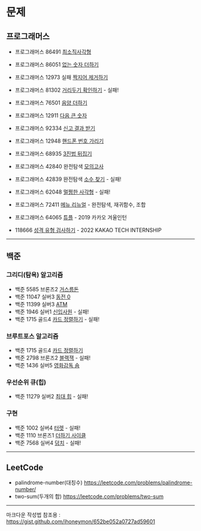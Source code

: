 #  문제


## 프로그래머스

- 프로그래머스 86491 [최소직사각형](https://programmers.co.kr/learn/courses/30/lessons/86491)
- 프로그래머스 86051 [없는 숫자 더하기](https://programmers.co.kr/learn/courses/30/lessons/86051)
- 프로그래머스 12973 실패 [짝지어 제거하기](https://programmers.co.kr/learn/courses/30/lessons/12973)
- 프로그래머스 81302 [거리두기 확인하기](https://programmers.co.kr/learn/courses/30/lessons/81302)   - 실패!
- 프로그래머스 76501 [음양 더하기](https://programmers.co.kr/learn/courses/30/lessons/76501)
- 프로그래머스 12911 [다음 큰 숫자](https://programmers.co.kr/learn/courses/30/lessons/12911)

- 프로그래머스 92334 [신고 결과 받기](https://programmers.co.kr/learn/courses/30/lessons/92334)
- 프로그래머스 12948 [핸드폰 번호 가리기](https://programmers.co.kr/learn/courses/30/lessons/12948)
- 프로그래머스 68935 [3진법 뒤집기](https://programmers.co.kr/learn/courses/30/lessons/68935)

- 프로그래머스 42840 완전탐색 [모의고사](https://programmers.co.kr/learn/courses/30/lessons/42840)
- 프로그래머스 42839 완전탐색 [소수 찾기](https://programmers.co.kr/learn/courses/30/lessons/42839)   - 실패!

- 프로그래머스 62048 [멀쩡한 사각형](https://programmers.co.kr/learn/courses/30/lessons/62048)  - 실패!

- 프로그래머스 72411 [메뉴 리뉴얼](https://programmers.co.kr/learn/courses/30/lessons/72411) - 완전탐색, 재귀함수, 조합

- 프로그래머스 64065 [튜플](https://programmers.co.kr/learn/courses/30/lessons/64065) - 2019 카카오 겨울인턴

- 118666 [성격 유형 검사하기](https://school.programmers.co.kr/learn/courses/30/lessons/118666) - 2022 KAKAO TECH INTERNSHIP
------------------------------------------------------------------------------------------------

## 백준

### 그리디(탐욕) 알고리즘

- 백준 5585 브론즈2 [거스름돈](https://www.acmicpc.net/problem/5585)
- 백준 11047 실버3 [동전 0](https://www.acmicpc.net/problem/11047)
- 백준 11399 실버3 [ATM](https://www.acmicpc.net/problem/11399)
- 백준 1946 실버1 [신입사원](https://www.acmicpc.net/problem/1946)  - 실패!
- 백준 1715 골드4 [카드 정렬하기](https://www.acmicpc.net/problem/1715)  - 실패!

### 브루트포스 알고리즘
- 백준 1715 골드4 [카드 정렬하기](https://www.acmicpc.net/problem/1715)
- 백준 2798 브론즈2 [블랙잭](https://www.acmicpc.net/problem/2798)  - 실패!
- 백준 1436 실버5 [영화감독 숌](https://www.acmicpc.net/problem/1436)

### 우선순위 큐(힙)
- 백준 11279 실버2 [최대 힙](https://www.acmicpc.net/problem/11279)    - 실패!

### 구현
- 백준 1002 실버4 [터렛](https://www.acmicpc.net/problem/1002)    - 실패!
- 백준 1110 브론즈1 [더하기 사이클](https://www.acmicpc.net/problem/1110)
- 백준 7568 실버4 [덩치](https://www.acmicpc.net/problem/7568)    - 실패!

------------------------------------------------------------------------------------------------

## LeetCode

- palindrome-number(대칭수) https://leetcode.com/problems/palindrome-number/
- two-sum(두개의 합)  https://leetcode.com/problems/two-sum




------------------------------------------------------------------------------------------------
마크다운 작성법 참조용 : https://gist.github.com/ihoneymon/652be052a0727ad59601

